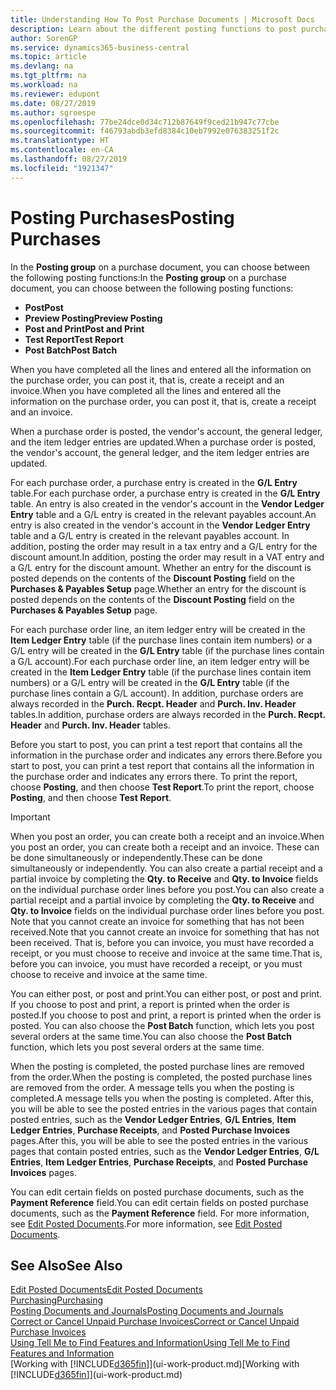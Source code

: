 ```yaml
---
title: Understanding How To Post Purchase Documents | Microsoft Docs
description: Learn about the different posting functions to post purchase documents, and how you can update posted documents.
author: SorenGP
ms.service: dynamics365-business-central
ms.topic: article
ms.devlang: na
ms.tgt_pltfrm: na
ms.workload: na
ms.reviewer: edupont
ms.date: 08/27/2019
ms.author: sgroespe
ms.openlocfilehash: 77be24dce0d34c712b87649f9ced21b947c77cbe
ms.sourcegitcommit: f46793abdb3efd8384c10eb7992e076383251f2c
ms.translationtype: HT
ms.contentlocale: en-CA
ms.lasthandoff: 08/27/2019
ms.locfileid: "1921347"
---
```

# <a name="posting-purchases"></a><span data-ttu-id="c0517-103">Posting Purchases</span><span class="sxs-lookup"><span data-stu-id="c0517-103">Posting Purchases</span></span>
<span data-ttu-id="c0517-104">In the **Posting group** on a purchase document, you can choose between the following posting functions:</span><span class="sxs-lookup"><span data-stu-id="c0517-104">In the **Posting group** on a purchase document, you can choose between the following posting functions:</span></span>

* <span data-ttu-id="c0517-105">**Post**</span><span class="sxs-lookup"><span data-stu-id="c0517-105">**Post**</span></span>
* <span data-ttu-id="c0517-106">**Preview Posting**</span><span class="sxs-lookup"><span data-stu-id="c0517-106">**Preview Posting**</span></span>
* <span data-ttu-id="c0517-107">**Post and Print**</span><span class="sxs-lookup"><span data-stu-id="c0517-107">**Post and Print**</span></span>
* <span data-ttu-id="c0517-108">**Test Report**</span><span class="sxs-lookup"><span data-stu-id="c0517-108">**Test Report**</span></span>
* <span data-ttu-id="c0517-109">**Post Batch**</span><span class="sxs-lookup"><span data-stu-id="c0517-109">**Post Batch**</span></span>

<span data-ttu-id="c0517-110">When you have completed all the lines and entered all the information on the purchase order, you can post it, that is, create a receipt and an invoice.</span><span class="sxs-lookup"><span data-stu-id="c0517-110">When you have completed all the lines and entered all the information on the purchase order, you can post it, that is, create a receipt and an invoice.</span></span>

<span data-ttu-id="c0517-111">When a purchase order is posted, the vendor's account, the general ledger, and the item ledger entries are updated.</span><span class="sxs-lookup"><span data-stu-id="c0517-111">When a purchase order is posted, the vendor's account, the general ledger, and the item ledger entries are updated.</span></span>

<span data-ttu-id="c0517-112">For each purchase order, a purchase entry is created in the **G/L Entry** table.</span><span class="sxs-lookup"><span data-stu-id="c0517-112">For each purchase order, a purchase entry is created in the **G/L Entry** table.</span></span> <span data-ttu-id="c0517-113">An entry is also created in the vendor's account in the **Vendor Ledger Entry** table and a G/L entry is created in the relevant payables account.</span><span class="sxs-lookup"><span data-stu-id="c0517-113">An entry is also created in the vendor's account in the **Vendor Ledger Entry** table and a G/L entry is created in the relevant payables account.</span></span> <span data-ttu-id="c0517-114">In addition, posting the order may result in a tax entry and a G/L entry for the discount amount.</span><span class="sxs-lookup"><span data-stu-id="c0517-114">In addition, posting the order may result in a VAT entry and a G/L entry for the discount amount.</span></span> <span data-ttu-id="c0517-115">Whether an entry for the discount is posted depends on the contents of the **Discount Posting** field on the **Purchases & Payables Setup** page.</span><span class="sxs-lookup"><span data-stu-id="c0517-115">Whether an entry for the discount is posted depends on the contents of the **Discount Posting** field on the **Purchases & Payables Setup** page.</span></span>

<span data-ttu-id="c0517-116">For each purchase order line, an item ledger entry will be created in the **Item Ledger Entry** table (if the purchase lines contain item numbers) or a G/L entry will be created in the **G/L Entry** table (if the purchase lines contain a G/L account).</span><span class="sxs-lookup"><span data-stu-id="c0517-116">For each purchase order line, an item ledger entry will be created in the **Item Ledger Entry** table (if the purchase lines contain item numbers) or a G/L entry will be created in the **G/L Entry** table (if the purchase lines contain a G/L account).</span></span> <span data-ttu-id="c0517-117">In addition, purchase orders are always recorded in the **Purch. Recpt. Header** and **Purch. Inv. Header** tables.</span><span class="sxs-lookup"><span data-stu-id="c0517-117">In addition, purchase orders are always recorded in the **Purch. Recpt. Header** and **Purch. Inv. Header** tables.</span></span>

<span data-ttu-id="c0517-118">Before you start to post, you can print a test report that contains all the information in the purchase order and indicates any errors there.</span><span class="sxs-lookup"><span data-stu-id="c0517-118">Before you start to post, you can print a test report that contains all the information in the purchase order and indicates any errors there.</span></span> <span data-ttu-id="c0517-119">To print the report, choose **Posting**, and then choose **Test Report**.</span><span class="sxs-lookup"><span data-stu-id="c0517-119">To print the report, choose **Posting**, and then choose **Test Report**.</span></span>

> [!IMPORTANT]  
>   <span data-ttu-id="c0517-120">When you post an order, you can create both a receipt and an invoice.</span><span class="sxs-lookup"><span data-stu-id="c0517-120">When you post an order, you can create both a receipt and an invoice.</span></span> <span data-ttu-id="c0517-121">These can be done simultaneously or independently.</span><span class="sxs-lookup"><span data-stu-id="c0517-121">These can be done simultaneously or independently.</span></span> <span data-ttu-id="c0517-122">You can also create a partial receipt and a partial invoice by completing the **Qty. to Receive** and **Qty. to Invoice** fields on the individual purchase order lines before you post.</span><span class="sxs-lookup"><span data-stu-id="c0517-122">You can also create a partial receipt and a partial invoice by completing the **Qty. to Receive** and **Qty. to Invoice** fields on the individual purchase order lines before you post.</span></span> <span data-ttu-id="c0517-123">Note that you cannot create an invoice for something that has not been received.</span><span class="sxs-lookup"><span data-stu-id="c0517-123">Note that you cannot create an invoice for something that has not been received.</span></span> <span data-ttu-id="c0517-124">That is, before you can invoice, you must have recorded a receipt, or you must choose to receive and invoice at the same time.</span><span class="sxs-lookup"><span data-stu-id="c0517-124">That is, before you can invoice, you must have recorded a receipt, or you must choose to receive and invoice at the same time.</span></span>

<span data-ttu-id="c0517-125">You can either post, or post and print.</span><span class="sxs-lookup"><span data-stu-id="c0517-125">You can either post, or post and print.</span></span> <span data-ttu-id="c0517-126">If you choose to post and print, a report is printed when the order is posted.</span><span class="sxs-lookup"><span data-stu-id="c0517-126">If you choose to post and print, a report is printed when the order is posted.</span></span> <span data-ttu-id="c0517-127">You can also choose the **Post Batch** function, which lets you post several orders at the same time.</span><span class="sxs-lookup"><span data-stu-id="c0517-127">You can also choose the **Post Batch** function, which lets you post several orders at the same time.</span></span>

<span data-ttu-id="c0517-128">When the posting is completed, the posted purchase lines are removed from the order.</span><span class="sxs-lookup"><span data-stu-id="c0517-128">When the posting is completed, the posted purchase lines are removed from the order.</span></span> <span data-ttu-id="c0517-129">A message tells you when the posting is completed.</span><span class="sxs-lookup"><span data-stu-id="c0517-129">A message tells you when the posting is completed.</span></span> <span data-ttu-id="c0517-130">After this, you will be able to see the posted entries in the various pages that contain posted entries, such as the **Vendor Ledger Entries**, **G/L Entries**, **Item Ledger Entries**, **Purchase Receipts**, and **Posted Purchase Invoices** pages.</span><span class="sxs-lookup"><span data-stu-id="c0517-130">After this, you will be able to see the posted entries in the various pages that contain posted entries, such as the **Vendor Ledger Entries**, **G/L Entries**, **Item Ledger Entries**, **Purchase Receipts**, and **Posted Purchase Invoices** pages.</span></span>

<span data-ttu-id="c0517-131">You can edit certain fields on posted purchase documents, such as the **Payment Reference** field.</span><span class="sxs-lookup"><span data-stu-id="c0517-131">You can edit certain fields on posted purchase documents, such as the **Payment Reference** field.</span></span> <span data-ttu-id="c0517-132">For more information, see [Edit Posted Documents](across-edit-posted-document.md).</span><span class="sxs-lookup"><span data-stu-id="c0517-132">For more information, see [Edit Posted Documents](across-edit-posted-document.md).</span></span>

## <a name="see-also"></a><span data-ttu-id="c0517-133">See Also</span><span class="sxs-lookup"><span data-stu-id="c0517-133">See Also</span></span>
[<span data-ttu-id="c0517-134">Edit Posted Documents</span><span class="sxs-lookup"><span data-stu-id="c0517-134">Edit Posted Documents</span></span>](across-edit-posted-document.md)  
[<span data-ttu-id="c0517-135">Purchasing</span><span class="sxs-lookup"><span data-stu-id="c0517-135">Purchasing</span></span>](purchasing-manage-purchasing.md)  
[<span data-ttu-id="c0517-136">Posting Documents and Journals</span><span class="sxs-lookup"><span data-stu-id="c0517-136">Posting Documents and Journals</span></span>](ui-post-documents-journals.md)  
[<span data-ttu-id="c0517-137">Correct or Cancel Unpaid Purchase Invoices</span><span class="sxs-lookup"><span data-stu-id="c0517-137">Correct or Cancel Unpaid Purchase Invoices</span></span>](purchasing-how-correct-cancel-unpaid-purchase-invoices.md)  
[<span data-ttu-id="c0517-138">Using Tell Me to Find Features and Information</span><span class="sxs-lookup"><span data-stu-id="c0517-138">Using Tell Me to Find Features and Information</span></span>](ui-search.md)  
<span data-ttu-id="c0517-139">[Working with [!INCLUDE[d365fin](includes/d365fin_md.md)]](ui-work-product.md)</span><span class="sxs-lookup"><span data-stu-id="c0517-139">[Working with [!INCLUDE[d365fin](includes/d365fin_md.md)]](ui-work-product.md)</span></span>

